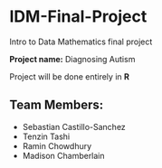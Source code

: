 # IDM-Final-Project
Intro to Data Mathematics final project

<b>Project name:</b> Diagnosing Autism

Project will be done entirely in <b>R</b>

## Team Members:
* Sebastian Castillo-Sanchez
* Tenzin Tashi
* Ramin Chowdhury
* Madison Chamberlain

